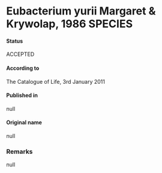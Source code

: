 # Eubacterium yurii Margaret & Krywolap, 1986 SPECIES

#### Status
ACCEPTED

#### According to
The Catalogue of Life, 3rd January 2011

#### Published in
null

#### Original name
null

### Remarks
null